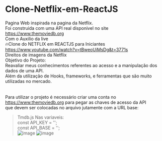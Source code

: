 # Clone-Netflix-em-ReactJS
Pagina Web inspirada na pagina da Netflix.<br/>
Foi construida com uma API real disponivel no site https://www.themoviedb.org <br/>
Com o Auxilio da live <br/>
🔥Clone do NETFLIX em REACTJS para Iniciantes<br/>
https://www.youtube.com/watch?v=tBweoUiMsDg&t=3771s <br/>
Direitos de imagens da Netflix <br/>
Objetivo do Projeto:<br/>
Reavaliar meus conhecimentos referentes ao acesso e a manipulação dos dados de uma API.<br/>
Além da utilização de Hooks, frameworks, e ferramentas que são muito utilizadas no mercado.<br/>
<br/>
<br/>
Para utilizar o projeto é necessário criar uma conta no  https://www.themoviedb.org para pegar as chaves de acesso da API<br/>
que devem ser colocadas no arquivo jutamente com a URL base: <br/>
>Tmdb.js
Nas variaveis: <br/>
>const API_KEY = '';<br/>
>const API_BASE = '';<br/>
![image](https://user-images.githubusercontent.com/62970346/179647365-0e654d83-7029-4cad-8ec0-31770f9e44d9.png)
![image](https://user-images.githubusercontent.com/62970346/179647425-6548beb9-5a40-4760-90aa-8701f66a4b23.png)
